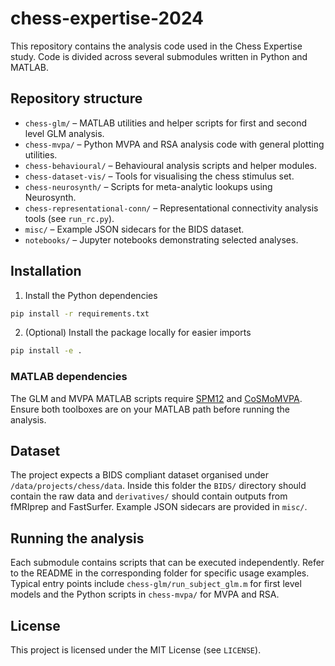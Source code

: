 # chess-expertise-2024

This repository contains the analysis code used in the Chess Expertise study. Code is divided across several submodules written in Python and MATLAB.

## Repository structure

- `chess-glm/` – MATLAB utilities and helper scripts for first and second level GLM analysis.
- `chess-mvpa/` – Python MVPA and RSA analysis code with general plotting utilities.
- `chess-behavioural/` – Behavioural analysis scripts and helper modules.
- `chess-dataset-vis/` – Tools for visualising the chess stimulus set.
- `chess-neurosynth/` – Scripts for meta-analytic lookups using Neurosynth.
- `chess-representational-conn/` – Representational connectivity analysis tools (see `run_rc.py`).
- `misc/` – Example JSON sidecars for the BIDS dataset.
- `notebooks/` – Jupyter notebooks demonstrating selected analyses.

## Installation

1. Install the Python dependencies

```bash
pip install -r requirements.txt
```

2. (Optional) Install the package locally for easier imports

```bash
pip install -e .
```

### MATLAB dependencies

The GLM and MVPA MATLAB scripts require [SPM12](https://www.fil.ion.ucl.ac.uk/spm/software/spm12/) and [CoSMoMVPA](https://www.cosmomvpa.org/). Ensure both toolboxes are on your MATLAB path before running the analysis.

## Dataset

The project expects a BIDS compliant dataset organised under `/data/projects/chess/data`. Inside this folder the `BIDS/` directory should contain the raw data and `derivatives/` should contain outputs from fMRIprep and FastSurfer. Example JSON sidecars are provided in `misc/`.

## Running the analysis

Each submodule contains scripts that can be executed independently. Refer to the README in the corresponding folder for specific usage examples. Typical entry points include `chess-glm/run_subject_glm.m` for first level models and the Python scripts in `chess-mvpa/` for MVPA and RSA.

## License

This project is licensed under the MIT License (see `LICENSE`).
